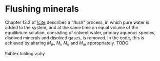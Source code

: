 # Flushing minerals

Chapter 13.3 of [!cite](bethke_2007) describes a "flush" process, in which pure water is added to the system, and at the same time an equal volume of the equilibrium solution, consisting of solvent water, primary aqueous species, disolved minerals and disolved gases, is removed.  In the code, this is achieved by altering $M_{w}$, $M_{i}$, $M_{k}$ and $M_{m}$ appropriately.
TODO

!bibtex bibliography